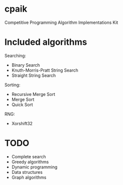 # cpaik
Competitive Programming Algorithm Implementations Kit

# Included algorithms

Searching:
 - Binary Search
 - Knuth-Morris-Pratt String Search
 - Straight String Search

Sorting:
 - Recursive Merge Sort
 - Merge Sort
 - Quick Sort

RNG:
 - Xorshift32

# TODO

 - Complete search
 - Greedy algorithms
 - Dynamic programming
 - Data structures
 - Graph algorithms

